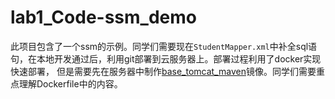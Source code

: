 # lab1_Code-ssm_demo
此项目包含了一个ssm的示例。同学们需要现在`StudentMapper.xml`中补全sql语句，在本地开发通过后，利用git部署到云服务器上。部署过程利用了docker实现快速部署，
但是需要先在服务器中制作[base_tomcat_maven](https://github.com/2020-web/lab1_Code-base_tomcat_maven)镜像。同学们需要重点理解Dockerfile中的内容。
